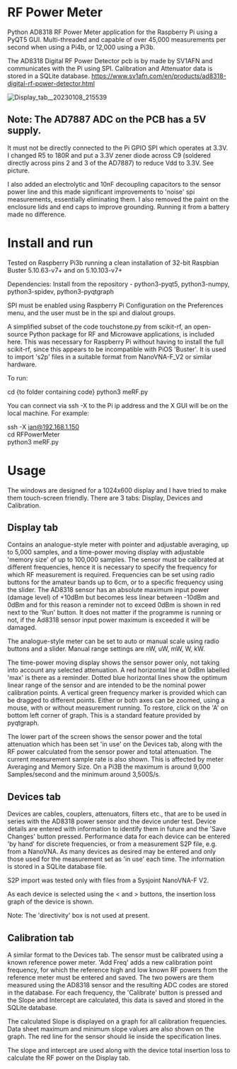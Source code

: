 # RF Power Meter

Python AD8318 RF Power Meter application for the Raspberry Pi using a PyQT5 GUI.  Multi-threaded and capable of over 45,000 measurements per second when using a Pi4b, or 12,000 using a Pi3b.

The AD8318 Digital RF Power Detector pcb is by made by SV1AFN and communicates with the Pi using SPI.  Calibration and Attenuator data is stored in a SQLite database.  https://www.sv1afn.com/en/products/ad8318-digital-rf-power-detector.html
  
![Display_tab__20230108_215539](https://github.com/g4ixt/RFPowerMeter/assets/76836635/11034406-7b20-4d46-990b-4ca77bc0434a)
  
## Note: The AD7887 ADC on the PCB has a 5V supply.
It must not be directly connected to the Pi GPIO SPI which operates at 3.3V.  I changed R5 to 180R and put a 3.3V zener diode across C9 (soldered directly across pins 2 and 3 of the AD7887) to reduce Vdd to 3.3V.  See picture.

I also added an electrolytic and 10nF decoupling capacitors to the sensor power line and this made significant improvements to 'noise' spi measurements, essentially eliminating them.  I also removed the paint on the enclosure lids and end caps to improve grounding.  Running it from a battery made no difference.

# Install and run
Tested on Raspberry Pi3b running a clean installation of 32-bit Raspbian Buster 5.10.63-v7+ and on 5.10.103-v7+

Dependencies: Install from the repository - python3-pyqt5, python3-numpy, python3-spidev, python3-pyqtgraph

SPI must be enabled using Raspberry Pi Configuration on the Preferences menu, and the user must be in the spi and dialout groups.

A simplified subset of the code touchstone.py from scikit-rf, an open-source Python package for RF and Microwave applications, is included here.  This was necessary for Raspberry Pi without having to install the full scikit-rf, since this appears to be incompatible with PiOS 'Buster'.  It is used to import 's2p' files in a suitable format from NanoVNA-F_V2 or similar hardware.

To run:

cd {to folder containing code}
python3 meRF.py

You can connect via ssh -X to the Pi ip address and the X GUI will be on the local machine.  For example:

ssh -X ian@192.168.1.150
<enter password>  
cd RFPowerMeter  
python3 meRF.py

# Usage

The windows are designed for a 1024x600 display and I have tried to make them touch-screen friendly.  There are 3 tabs: Display, Devices and Calibration.

## Display tab

Contains an analogue-style meter with pointer and adjustable averaging, up to 5,000 samples, and a time-power moving display with adjustable 'memory size' of up to 100,000 samples. The sensor must be calibrated  at different frequencies, hence it is necessary to specify the frequency for which RF measurement is required. Frequencies can be set using radio buttons for the amateur bands up to 6cm, or to a specific frequency using the slider. The AD8318 sensor has an absolute maximum input power (damage level) of +10dBm but becomes less linear between -10dBm and 0dBm and for this reason a reminder not to exceed 0dBm is shown in red next to the 'Run' button.  It does not matter if the programme is running or not, if the Ad8318 sensor input power maximum is exceeded it will be damaged.

The analogue-style meter can be set to auto or manual scale using radio buttons and a slider.  Manual range settings are nW, uW, mW, W, kW.

The time-power moving display shows the sensor power only, not taking into account any selected attenuation. A red horizontal line at 0dBm labelled 'max' is there as a reminder. Dotted blue horizontal lines show the optimum linear range of the sensor and are intended to be the nominal power calibration points. A vertical green frequency marker is provided which can be dragged to different points.  Either or both axes can be zoomed, using a mouse, with or without measurement running.  To restore, click on the 'A' on bottom left corner of graph.  This is a standard feature provided by pyqtgraph.

The lower part of the screen shows the sensor power and the total attenuation which has been set 'in use' on the Devices tab, along with the RF power calculated from the sensor power and total attenuation.  The current measurement sample rate is also shown.  This is affected by meter Averaging and Memory Size.  On a Pi3B the maximum is around 9,000 Samples/second and the minimum around 3,500S/s.

## Devices tab

Devices are cables, couplers, attenuators, filters etc., that are to be used in series with the AD8318 power sensor and the device under test. Device details are entered with information to identify them in future and the 'Save Changes' button pressed. Performance data for each device can be entered 'by hand' for discrete frequencies, or from a measurement S2P file, e.g. from a NanoVNA.  As many devices as desired may be entered and only those used for the measurement set as 'in use' each time.  The information is stored in a SQLite database file. 

S2P import was tested only with files from a Sysjoint NanoVNA-F V2.

As each device is selected using the < and > buttons, the insertion loss graph of the device is shown.

Note: The 'directivity' box is not used at present.

## Calibration tab

A similar format to the Devices tab.  The sensor must be calibrated using a known reference power meter.  'Add Freq' adds a new calibration point frequency, for which the reference high and low known RF powers from the reference meter must be entered and saved. The two powers are them measured using the AD8318 sensor and the resulting ADC codes are stored in the database.  For each frequency, the 'Calibrate' button is pressed and the Slope and Intercept are calculated, this data is saved and stored in the SQLite database.

The calculated Slope is displayed on a graph for all calibration frequencies. Data sheet maximum and minimum slope values are also shown on the graph.  The red line for the sensor should lie inside the specification lines.

The slope and intercept are used along with the device total insertion loss to calculate the RF power on the Display tab.
